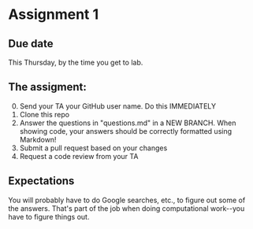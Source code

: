 # Assignment 1

## Due date

This Thursday, by the time you get to lab.

## The assigment:

0. Send your TA your GitHub user name.  Do this IMMEDIATELY
1. Clone this repo
2. Answer the questions in "questions.md" in a NEW BRANCH.  When showing code, your answers should be correctly
   formatted using Markdown!
3. Submit a pull request based on your changes
4. Request a code review from your TA

## Expectations

You will probably have to do Google searches, etc., to figure out some of the answers.  That's part of the job when
doing computational work--you have to figure things out.
